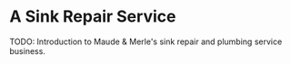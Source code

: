 # A Sink Repair Service

TODO: Introduction to Maude &amp; Merle's sink repair and plumbing service business.